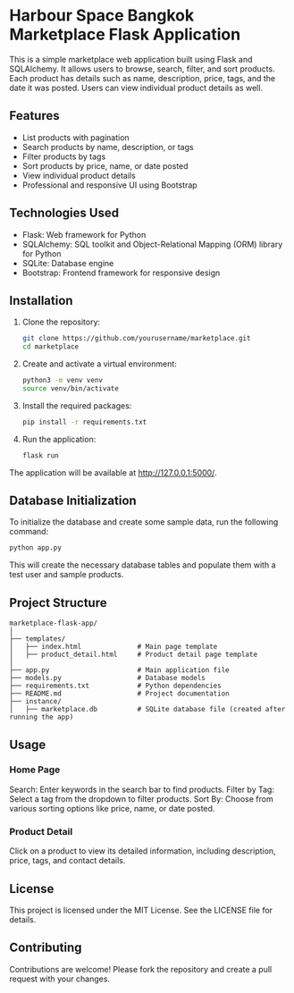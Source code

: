 # Harbour Space Bangkok Marketplace Flask Application

This is a simple marketplace web application built using Flask and SQLAlchemy. It allows users to browse, search, filter, and sort products. Each product has details such as name, description, price, tags, and the date it was posted. Users can view individual product details as well.

## Features

- List products with pagination
- Search products by name, description, or tags
- Filter products by tags
- Sort products by price, name, or date posted
- View individual product details
- Professional and responsive UI using Bootstrap

## Technologies Used

- Flask: Web framework for Python
- SQLAlchemy: SQL toolkit and Object-Relational Mapping (ORM) library for Python
- SQLite: Database engine
- Bootstrap: Frontend framework for responsive design

## Installation

1. Clone the repository:
   ```bash
   git clone https://github.com/yourusername/marketplace.git
   cd marketplace

2. Create and activate a virtual environment:
   ```bash
   python3 -m venv venv
   source venv/bin/activate

4. Install the required packages:
   ```bash
   pip install -r requirements.txt

4. Run the application:
   ```bash
   flask run

The application will be available at http://127.0.0.1:5000/.

## Database Initialization

To initialize the database and create some sample data, run the following command:

```bash
python app.py
```

This will create the necessary database tables and populate them with a test user and sample products.

## Project Structure

```
marketplace-flask-app/
│
├── templates/
│   ├── index.html              # Main page template
│   ├── product_detail.html     # Product detail page template
│
├── app.py                      # Main application file
├── models.py                   # Database models
├── requirements.txt            # Python dependencies
├── README.md                   # Project documentation
├── instance/
│   ├── marketplace.db          # SQLite database file (created after running the app)
```

## Usage

### Home Page
Search: Enter keywords in the search bar to find products.
Filter by Tag: Select a tag from the dropdown to filter products.
Sort By: Choose from various sorting options like price, name, or date posted.

### Product Detail
Click on a product to view its detailed information, including description, price, tags, and contact details.

## License

This project is licensed under the MIT License. See the LICENSE file for details.

## Contributing

Contributions are welcome! Please fork the repository and create a pull request with your changes.

